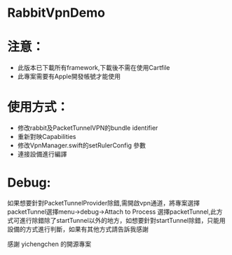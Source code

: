 # RabbitVpnDemo

# 注意：
- 此版本已下載所有framework,下載後不需在使用Cartfile
- 此專案需要有Apple開發帳號才能使用

# 使用方式：
- 修改rabbit及PacketTunnelVPN的bundle identifier
- 重新對映Capabilities
- 修改VpnManager.swift的setRulerConfig 參數
- 連接設備進行編譯


# Debug:
如果想要針對PacketTunnelProvider除錯,需開啟vpn通道，將專案選擇packetTunnel選擇menu->debug->Attach to Process 選擇packetTunnel,此方式可進行除錯除了startTunnel以外的地方，如想要針對startTunnel除錯，只能用設備的方式進行判斷，如果有其他方式請告訴我感謝


感謝 yichengchen 的開源專案
